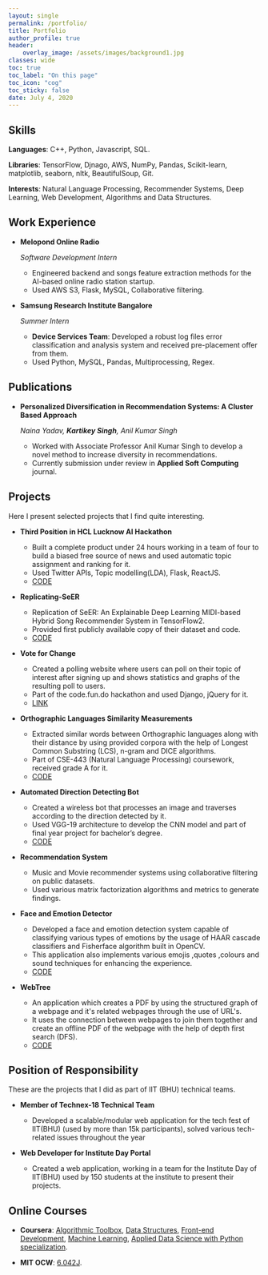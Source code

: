 ```yaml
---
layout: single
permalink: /portfolio/
title: Portfolio
author_profile: true
header:
    overlay_image: /assets/images/background1.jpg    
classes: wide
toc: true
toc_label: "On this page"
toc_icon: "cog"
toc_sticky: false
date: July 4, 2020
---
```


## Skills
**Languages**: C++, Python, Javascript, SQL.

**Libraries**: TensorFlow, Djnago, AWS, NumPy, Pandas, Scikit-learn, matplotlib, seaborn, nltk, BeautifulSoup, Git.

**Interests**: Natural Language Processing, Recommender Systems, Deep Learning, Web Development, Algorithms and Data Structures.

## Work Experience

- **Melopond Online Radio**

    *Software Development Intern*
    - Engineered backend and songs feature extraction methods for the AI-based online radio station startup.
    - Used AWS S3, Flask, MySQL, Collaborative filtering.

-  **Samsung Research Institute Bangalore**

    *Summer Intern*
    - **Device Services Team**: Developed a robust log files error classification and analysis system and received pre-placement offer from them.
    - Used Python, MySQL, Pandas, Multiprocessing, Regex.    

## Publications

- **Personalized Diversification in Recommendation Systems: A Cluster Based Approach**

    *Naina Yadav, **Kartikey Singh**, Anil Kumar Singh*
    - Worked with Associate Professor Anil Kumar Singh to develop a novel method to increase diversity in recommendations.
    - Currently submission under review in **Applied Soft Computing** journal.

## Projects

Here I present selected projects that I find quite interesting. 

- **Third Position in HCL Lucknow AI Hackathon**
    - Built a complete product under 24 hours working in a team of four to build a biased free source of news and used 
    automatic topic assignment and ranking for it.
    - Used Twitter APIs, Topic modelling(LDA), Flask, ReactJS.
    - [CODE](https://github.com/kartikey-singh/HCL-Hackathon)

- **Replicating-SeER**
    - Replication of SeER: An Explainable Deep Learning MIDI-based Hybrid Song Recommender System in TensorFlow2.
    - Provided first publicly available copy of their dataset and code.
    - [CODE](https://github.com/kartikey-singh/Replicating-SeER)

- **Vote for Change**
    - Created a polling website where users can poll on their topic of interest after signing up and shows statistics and 
    graphs of the resulting poll to users.
    - Part of the code.fun.do hackathon and used Django, jQuery for it.
    - [LINK](http://voteforchange.herokuapp.com/)

- **Orthographic Languages Similarity Measurements**
    - Extracted similar words between Orthographic languages along with their distance by using provided corpora with 
    the help of Longest Common Substring (LCS), n-gram and DICE algorithms.
    - Part of CSE-443 (Natural Language Processing) coursework, received grade A for it.    
    - [CODE](https://github.com/kartikey-singh/Orthographic-Languages-Similarity-Measurements)

- **Automated Direction Detecting Bot**
    - Created a wireless bot that processes an image and traverses according to the direction detected by it.
    - Used VGG-19 architecture to develop the CNN model and part of final year project for bachelor’s degree.
    - [CODE](https://github.com/kartikey-singh/Automated-Direction-Detecting-Bot)

- **Recommendation System** 
    - Music and Movie recommender systems using collaborative filtering on public datasets.    
    - Used various matrix factorization algorithms and metrics to generate findings.

- **Face and Emotion Detector**
    - Developed a face and emotion detection system capable of classifying various types of emotions by the usage of HAAR cascade classifiers and Fisherface algorithm built in OpenCV.
    - This application also implements various emojis ,quotes ,colours and sound techniques for enhancing the experience.
    - [CODE](https://github.com/kartikey-singh/Face-and-Emotion-Detector)

- **WebTree**
    - An application which creates a PDF by using the structured graph of a webpage and it's related webpages through the use of URL's.
    - It uses the connection between webpages to join them together and create an offline PDF of the webpage with the help of depth first search (DFS).    
    - [CODE](https://github.com/kartikey-singh/WebTree)

## Position of Responsibility

These are the projects that I did as part of IIT (BHU) technical teams.

- **Member of Technex-18 Technical Team**
    - Developed a scalable/modular web application for the tech fest of IIT(BHU) (used by more than 15k participants), solved various tech-related issues throughout the year

- **Web Developer for Institute Day Portal**
    - Created a web application, working in a team for the Institute Day of IIT(BHU) used by 150 students at the institute to present their projects.        


## Online Courses

- **Coursera**: [Algorithmic Toolbox](https://www.coursera.org/account/accomplishments/records/5Q5R8PKSGMGX), [Data Structures](https://www.coursera.org/account/accomplishments/records/GZQ7Z6WUQXAK), [Front-end Development](https://www.freecodecamp.org/certification/kartikey-singh/legacy-front-end), [Machine Learning](https://www.coursera.org/account/accomplishments/records/RREEGB8WZ4GM), [Applied Data Science with Python specialization](https://www.coursera.org/account/accomplishments/specialization/STWF7V6AJBLD).

- **MIT OCW**: [6.042J](https://ocw.mit.edu/courses/electrical-engineering-and-computer-science/6-042j-mathematics-for-computer-science-fall-2010/index.htm).

